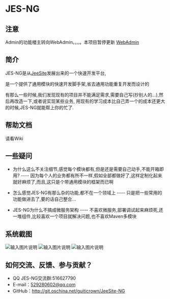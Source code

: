 # JES-NG

## 注意
Admin的功能楼主转向WebAdmin。。。。本项目暂停更新 [WebAdmin](http://git.oschina.net/wuwenhao/WebAdmin)

## 简介

JES-NG是从[JeeSite](http://git.oschina.net/thinkgem/jeesite)发展出来的一个快速开发平台,

是一个提供了通用模块的快速开发脚手架,省去通用功能重复开发而设计的

有那么一些时候,我们发现现有的项目并不能满足需求,需要自己写(抄别人的...),然后再改造一下,或者说实现某些业务,
用现有的学习成本比自己弄一个的成本还更大的时候,JES-NG就能帮上你的忙了.

## 帮助文档

请看Wiki

## 一些疑问

* 为什么这么不关注细节,感觉每个模块都有,但是还是需要自己动手,不能开箱即用?
   ---- 因为每个人的业务都有所不一样,假如全部都做好了,这样定制化起来就好麻烦了,而且,这只是个带通用模块的框架而已啊

* 怎么感觉JES-NG有那么杂的功能,都不在一个领域上
   ---- 只是把一些常用的功能做进去了,要的话自己整合...

* JES-NG为什么不搞成微服务架构
   ---- 不喜欢微服务,部署调试起来麻烦死,还一堆组件,比较喜欢一个项目就解决问题,也不喜欢Maven多模块

## 系统截图

![输入图片说明](http://git.oschina.net/uploads/images/2016/0331/184631_00634e5a_8819.png "在这里输入图片标题")
![输入图片说明](http://git.oschina.net/uploads/images/2016/0331/184656_9a758448_8819.png "在这里输入图片标题")
![输入图片说明](http://git.oschina.net/uploads/images/2016/0331/184708_85d61a77_8819.png "在这里输入图片标题")

## 如何交流、反馈、参与贡献？

* QQ JES-NG交流群:516627790
* E-mail：529280602@qq.com
* GitHub：<http://git.oschina.net/guiticrown/JeeSite-NG>

